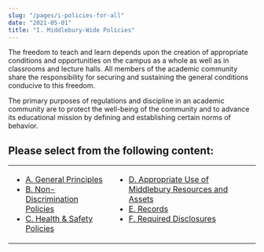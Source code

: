 ```yaml
---
slug: "/pages/i-policies-for-all"
date: "2021-05-01"
title: "I. Middlebury-Wide Policies"
---
```


The freedom to teach and learn depends upon the creation of appropriate conditions and opportunities on the campus as a whole as well as in classrooms and lecture halls. All members of the academic community share the responsibility for securing and sustaining the general conditions conducive to this freedom.

The primary purposes of regulations and discipline in an academic community are to protect the well-being of the community and to advance its educational mission by defining and establishing certain norms of behavior.

## Please select from the following content:

<table>

<tbody>

<tr valign="top">

<td>

- [A. General Principles](/pages/i-policies-for-all/genl-principles)
- [B. Non-Discrimination Policies](/pages/i-policies-for-all/non-discrim-policies)
- [C. Health & Safety Policies](/pages/i-policies-for-all/health-safety)

</td>

<td>

- [D. Appropriate Use of Middlebury Resources and Assets](/pages/i-policies-for-all/appropriate-use)
- [E. Records](/pages/i-policies-for-all/records)
- [F. Required Disclosures](/pages/i-policies-for-all/f-required-disclosures)

</td>

</tr>

</tbody>

</table>

